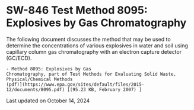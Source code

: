 
# SW-846 Test Method 8095: Explosives by Gas Chromatography  


The following document discusses the method that may be used to
determine the concentrations of various explosives in water and soil
using capillary column gas chromatography with an electron capture
detector (GC/ECD).

    - Method 8095: Explosives by Gas
    Chromatography, part of Test Methods for Evaluating Solid Waste,
    Physical/Chemical Methods
    (pdf)](https://www.epa.gov/sites/default/files/2015-12/documents/8095.pdf) [(95.23 KB, February 2007) ] 

Last updated on October 14, 2024

